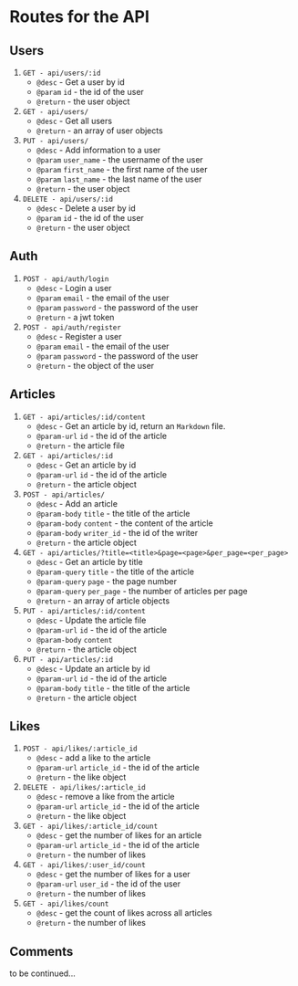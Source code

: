 # Routes for the API

## Users

1. `GET - api/users/:id`
    * `@desc` - Get a user by id
    * `@param` `id` - the id of the user
    * `@return` - the user object
2. `GET - api/users/`
    * `@desc` - Get all users
    * `@return` - an array of user objects
3. `PUT - api/users/`
    * `@desc` - Add information to a user
    * `@param` `user_name` - the username of the user
    * `@param` `first_name` - the first name of the user
    * `@param` `last_name` - the last name of the user
    * `@return` - the user object
4. `DELETE - api/users/:id`
    * `@desc` - Delete a user by id
    * `@param` `id` - the id of the user
    * `@return` - the user object

## Auth

1. `POST - api/auth/login`
    * `@desc` - Login a user
    * `@param` `email` - the email of the user
    * `@param` `password` - the password of the user
    * `@return` - a jwt token
2. `POST - api/auth/register`
    * `@desc` - Register a user
    * `@param` `email` - the email of the user
    * `@param` `password` - the password of the user
    * `@return` - the object of the user

## Articles

1. `GET - api/articles/:id/content`
    * `@desc` - Get an article by id, return an `Markdown` file.
    * `@param-url` `id` - the id of the article
    * `@return` - the article file
2. `GET - api/articles/:id`
    * `@desc` - Get an article by id
    * `@param-url` `id` - the id of the article
    * `@return` - the article object
3. `POST - api/articles/`
    * `@desc` - Add an article
    * `@param-body` `title` - the title of the article
    * `@param-body` `content` - the content of the article
    * `@param-body` `writer_id` - the id of the writer
    * `@return` - the article object
4. `GET - api/articles/?title=<title>&page=<page>&per_page=<per_page>`
    * `@desc` - Get an article by title
    * `@param-query` `title` - the title of the article
    * `@param-query` `page` - the page number
    * `@param-query` `per_page` - the number of articles per page
    * `@return` - an array of article objects
5. `PUT - api/articles/:id/content`
    * `@desc` - Update the article file
    * `@param-url` `id` - the id of the article
    * `@param-body` `content`
    * `@return` - the article object
6. `PUT - api/articles/:id`
    * `@desc` - Update an article by id
    * `@param-url` `id` - the id of the article
    * `@param-body` `title` - the title of the article
    * `@return` - the article object

## Likes

1. `POST - api/likes/:article_id`
    * `@desc` - add a like to the article
    * `@param-url` `article_id` - the id of the article
    * `@return` - the like object
2. `DELETE - api/likes/:article_id`
    * `@desc` - remove a like from the article
    * `@param-url` `article_id` - the id of the article
    * `@return` - the like object
3. `GET - api/likes/:article_id/count`
    * `@desc` - get the number of likes for an article
    * `@param-url` `article_id` - the id of the article
    * `@return` - the number of likes
4. `GET - api/likes/:user_id/count`
    * `@desc` - get the number of likes for a user
    * `@param-url` `user_id` - the id of the user
    * `@return` - the number of likes
5. `GET - api/likes/count`
    * `@desc` - get the count of likes across all articles
    * `@return` - the number of likes


## Comments

to be continued...